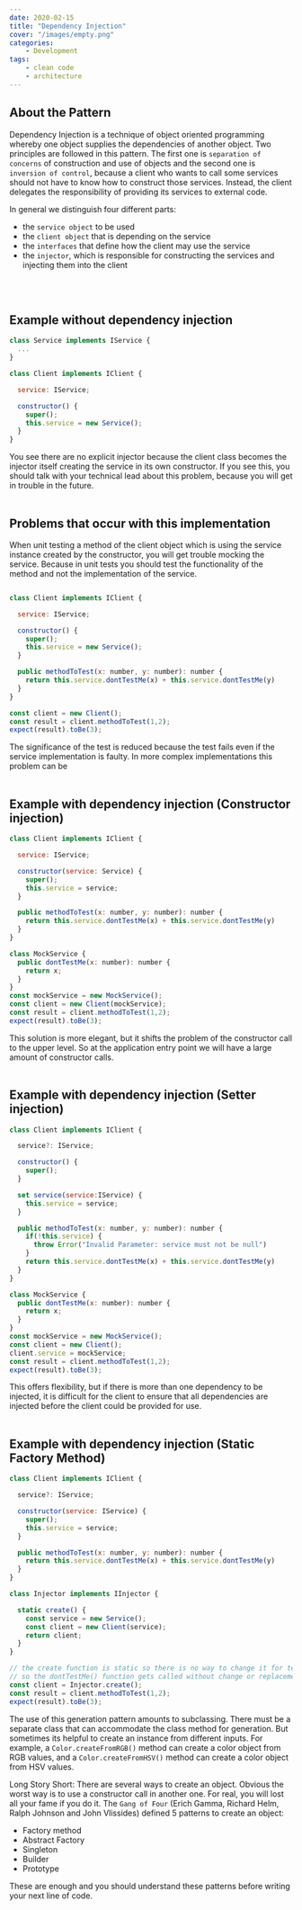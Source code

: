 ```yaml
---
date: 2020-02-15
title: "Dependency Injection"
cover: "/images/empty.png"
categories:
    - Development
tags:
    - clean code
    - architecture
---
```


## About the Pattern

Dependency Injection is a technique of object oriented programming whereby one object supplies the dependencies of another object. Two principles are followed in this pattern. The first one is `separation of concerns` of construction and use of objects and the second one is `inversion of control`, because a client who wants to call some services should not have to know how to construct those services. Instead, the client delegates the responsibility of providing its services to external code.

In general we distinguish four different parts:

* the `service object` to be used
* the `client object` that is depending on the service
* the `interfaces` that define how the client may use the service
* the `injector`, which is responsible for constructing the services and injecting them into the client

<br/><br/>
## Example without dependency injection

```javascript
class Service implements IService {
  ...
}
```

```javascript
class Client implements IClient {

  service: IService;

  constructor() {
    super();
    this.service = new Service();
  }
}
```
You see there are no explicit injector because the client class becomes the injector itself creating the service in its own constructor. If you see this, you should talk with your technical lead about this problem, because you will get in trouble in the future.
<br/><br/>
## Problems that occur with this implementation

When unit testing a method of the client object which is using the service instance created by the constructor, you will get trouble mocking the service. Because in unit tests you should test the functionality of the method and not the implementation of the service.

```javascript

class Client implements IClient {

  service: IService;

  constructor() {
    super();
    this.service = new Service();
  }

  public methodToTest(x: number, y: number): number {
    return this.service.dontTestMe(x) + this.service.dontTestMe(y)
  }
}
```

```javascript
const client = new Client();
const result = client.methodToTest(1,2);
expect(result).toBe(3);
```

The significance of the test is reduced because the test fails even if the service implementation is faulty. In more complex implementations this problem can be
<br/><br/>
## Example with dependency injection (Constructor injection)

```javascript
class Client implements IClient {

  service: IService;

  constructor(service: Service) {
    super();
    this.service = service;
  }

  public methodToTest(x: number, y: number): number {
    return this.service.dontTestMe(x) + this.service.dontTestMe(y)
  }
}
```

```javascript
class MockService {
  public dontTestMe(x: number): number {
    return x;
  }
}
const mockService = new MockService();
const client = new Client(mockService);
const result = client.methodToTest(1,2);
expect(result).toBe(3);
```

This solution is more elegant, but it shifts the problem of the constructor call to the upper level. So at the application entry point we will have a large amount of constructor calls.
<br/><br/>
## Example with dependency injection (Setter injection)

```javascript
class Client implements IClient {

  service?: IService;

  constructor() {
    super();
  }

  set service(service:IService) {
    this.service = service;
  }

  public methodToTest(x: number, y: number): number {
    if(!this.service) {
      throw Error("Invalid Parameter: service must not be null")
    }
    return this.service.dontTestMe(x) + this.service.dontTestMe(y)
  }
}
```

```javascript
class MockService {
  public dontTestMe(x: number): number {
    return x;
  }
}
const mockService = new MockService();
const client = new Client();
client.service = mockService;
const result = client.methodToTest(1,2);
expect(result).toBe(3);
```

This offers flexibility, but if there is more than one dependency to be injected, it is difficult for the client to ensure that all dependencies are injected before the client could be provided for use.
<br/><br/>
## Example with dependency injection (Static Factory Method)

```javascript
class Client implements IClient {

  service?: IService;

  constructor(service: IService) {
    super();
    this.service = service;
  }

  public methodToTest(x: number, y: number): number {
    return this.service.dontTestMe(x) + this.service.dontTestMe(y)
  }
}
```

```javascript
class Injector implements IInjector {

  static create() {
    const service = new Service();
    const client = new Client(service);
    return client;
  }
}
```

```javascript
// the create function is static so there is no way to change it for test purposes.
// so the dontTestMe() function gets called without change or replacement. 
const client = Injector.create();
const result = client.methodToTest(1,2);
expect(result).toBe(3);
```

The use of this generation pattern amounts to subclassing. There must be a separate class that can accommodate the class method for generation. But sometimes its helpful to create an instance from different inputs. For example, a `Color.createFromRGB()` method can create a color object from RGB values, and a `Color.createFromHSV()` method can create a color object from HSV values.

Long Story Short: There are several ways to create an object. Obvious the worst way is to use a constructor call in another one. For real, you will lost all your fame if you do it.
The `Gang of Four` (Erich Gamma, Richard Helm, Ralph Johnson and John Vlissides) defined 5 patterns to create an object:

* Factory method
* Abstract Factory
* Singleton
* Builder
* Prototype

These are enough and you should understand these patterns before writing your next line of code.
